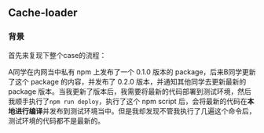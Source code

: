 ## Cache-loader

### 背景

首先来复现下整个case的流程：

A同学在内网当中私有 npm 上发布了一个 0.1.0 版本的 package，后来B同学更新了这个 package 的内容，并发布了 0.2.0 版本，并通知其他同学去更新最新的 package 版本。当我更新了版本后，我需要将最新的代码部署到测试环境，然后我顺手执行了`npm run deploy`，执行了这个 npm script 后，会将最新的代码在**本地进行编译**并发布到测试环境当中。但是我却发现不管我执行了几遍这个命令后，测试环境的代码都不是最新的。
